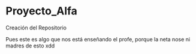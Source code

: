 # Proyecto_Alfa
Creación del Repositorio

Pues este es algo que nos está enseñando el profe, porque la neta nose ni madres de esto xdd

